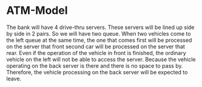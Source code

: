 # ATM-Model

The bank will have 4 drive-thru servers. These servers will be lined up side by side in 2 pairs. So we will have two queue. When two vehicles come to the left queue at the same time, the one that comes first will be processed on the server that front second car will be processed on the server that rear. Even if the operation of the vehicle in front is finished, the ordinary vehicle on the left will not be able to access the server. Because the vehicle operating on the back server is there and there is no space to pass by. Therefore, the vehicle processing on the back server will be expected to leave.
